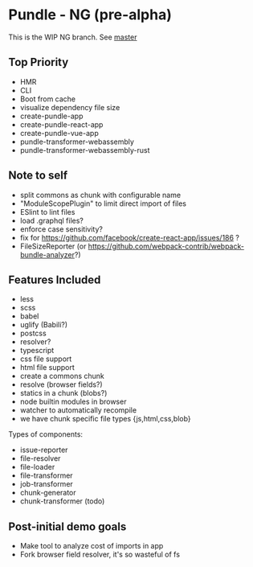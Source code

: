 # Pundle - NG (pre-alpha)

This is the WIP NG branch. See [master](https://github.com/steelbrain/pundle/tree/master)

## Top Priority

- HMR
- CLI
- Boot from cache
- visualize dependency file size
- create-pundle-app
- create-pundle-react-app
- create-pundle-vue-app
- pundle-transformer-webassembly
- pundle-transformer-webassembly-rust

## Note to self

- split commons as chunk with configurable name
- "ModuleScopePlugin" to limit direct import of files
- ESlint to lint files
- load .graphql files?
- enforce case sensitivity?
- fix for https://github.com/facebook/create-react-app/issues/186 ?
- FileSizeReporter (or https://github.com/webpack-contrib/webpack-bundle-analyzer?)

## Features Included

- less
- scss
- babel
- uglify (Babili?)
- postcss
- resolver?
- typescript
- css file support
- html file support
- create a commons chunk
- resolve (browser fields?)
- statics in a chunk (blobs?)
- node builtin modules in browser
- watcher to automatically recompile
- we have chunk specific file types {js,html,css,blob}

Types of components:

- issue-reporter
- file-resolver
- file-loader
- file-transformer
- job-transformer
- chunk-generator
- chunk-transformer (todo)

## Post-initial demo goals

- Make tool to analyze cost of imports in app
- Fork browser field resolver, it's so wasteful of fs
